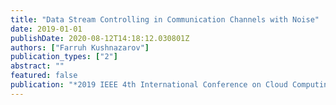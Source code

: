 ```yaml
---
title: "Data Stream Controlling in Communication Channels with Noise"
date: 2019-01-01
publishDate: 2020-08-12T14:18:12.030801Z
authors: ["Farruh Kushnazarov"]
publication_types: ["2"]
abstract: ""
featured: false
publication: "*2019 IEEE 4th International Conference on Cloud Computing and Big Data Analysis (ICCCBDA)*"
---
```


